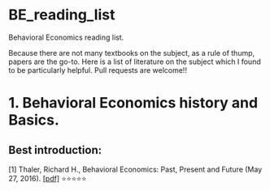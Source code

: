 # BE_reading_list

Behavioral Economics reading list.

Because there are not many textbooks on the subject, as a rule of thump, papers are the go-to. 
Here is a list of literature on the subject which I found to be particularly helpful. Pull requests are welcome!!

# 1. Behavioral Economics history and Basics.
## Best introduction:
[1] Thaler, Richard H., Behavioral Economics: Past, Present and Future (May 27, 2016). [[pdf]](https://papers.ssrn.com/sol3/papers.cfm?abstract_id=2790606) ⭐⭐⭐⭐⭐

